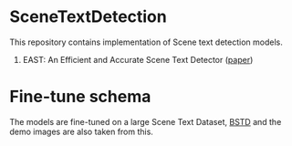 # SceneTextDetection
This repository contains implementation of Scene text detection models.
1. EAST: An Efficient and Accurate Scene Text Detector ([paper](https://arxiv.org/abs/1704.03155))

# Fine-tune schema
The models are fine-tuned on a large Scene Text Dataset, [BSTD](https://github.com/Bhashini-IITJ/BharatSceneTextDataset) and the demo images are also taken from this.
